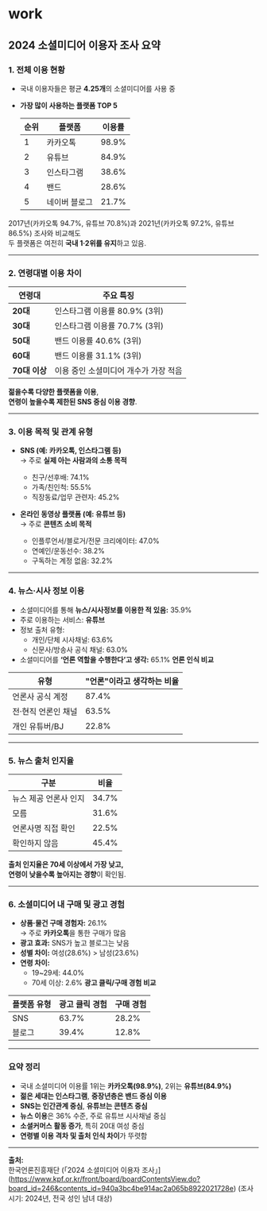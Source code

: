 # work

## 2024 소셜미디어 이용자 조사 요약

### 1. 전체 이용 현황

- 국내 이용자들은 평균 **4.25개**의 소셜미디어를 사용 중  
- **가장 많이 사용하는 플랫폼 TOP 5**

  | 순위 | 플랫폼 | 이용률 |
  |------|---------|---------|
  | 1 | 카카오톡 | 98.9% |
  | 2 | 유튜브 | 84.9% |
  | 3 | 인스타그램 | 38.6% |
  | 4 | 밴드 | 28.6% |
  | 5 | 네이버 블로그 | 21.7% |

2017년(카카오톡 94.7%, 유튜브 70.8%)과 2021년(카카오톡 97.2%, 유튜브 86.5%) 조사와 비교해도  
두 플랫폼은 여전히 **국내 1·2위를 유지**하고 있음.

---

### 2. 연령대별 이용 차이

| 연령대 | 주요 특징 |
|--------|------------|
| **20대** | 인스타그램 이용률 80.9% (3위) |
| **30대** | 인스타그램 이용률 70.7% (3위) |
| **50대** | 밴드 이용률 40.6% (3위) |
| **60대** | 밴드 이용률 31.1% (3위) |
| **70대 이상** | 이용 중인 소셜미디어 개수가 가장 적음 |

**젊을수록 다양한 플랫폼을 이용**,  
**연령이 높을수록 제한된 SNS 중심 이용 경향**.

---

### 3. 이용 목적 및 관계 유형

- **SNS (예: 카카오톡, 인스타그램 등)**  
  → 주로 **실제 아는 사람과의 소통 목적**
  - 친구/선후배: 74.1%  
  - 가족/친인척: 55.5%  
  - 직장동료/업무 관련자: 45.2%

- **온라인 동영상 플랫폼 (예: 유튜브 등)**  
  → 주로 **콘텐츠 소비 목적**
  - 인플루언서/블로거/전문 크리에이터: 47.0%  
  - 연예인/운동선수: 38.2%  
  - 구독하는 계정 없음: 32.2%

---

### 4. 뉴스·시사 정보 이용

- 소셜미디어를 통해 **뉴스/시사정보를 이용한 적 있음:** 35.9%
- 주로 이용하는 서비스: **유튜브**
- 정보 출처 유형:
  - 개인/단체 시사채널: 63.6%
  - 신문사/방송사 공식 채널: 63.0%
- 소셜미디어를 **‘언론 역할을 수행한다’고 생각:** 65.1%
**언론 인식 비교**

| 유형 | "언론"이라고 생각하는 비율 |
|-------|-----------------------------|
| 언론사 공식 계정 | 87.4% |
| 전·현직 언론인 채널 | 63.5% |
| 개인 유튜버/BJ | 22.8% |

---

### 5. 뉴스 출처 인지율

| 구분 | 비율 |
|------|------|
| 뉴스 제공 언론사 인지 | 34.7% |
| 모름 | 31.6% |
| 언론사명 직접 확인 | 22.5% |
| 확인하지 않음 | 45.4% |

**출처 인지율은 70세 이상에서 가장 낮고,  
연령이 낮을수록 높아지는 경향**이 확인됨.

---

### 6. 소셜미디어 내 구매 및 광고 경험

- **상품·물건 구매 경험자:** 26.1%  
  → 주로 **카카오톡**을 통한 구매가 많음  
- **광고 효과:** SNS가 높고 블로그는 낮음  
- **성별 차이:** 여성(28.6%) > 남성(23.6%)  
- **연령 차이:**  
  - 19~29세: 44.0%  
  - 70세 이상: 2.6%
**광고 클릭/구매 경험 비교**

| 플랫폼 유형 | 광고 클릭 경험 | 구매 경험 |
|--------------|----------------|-------------|
| SNS | 63.7% | 28.2% |
| 블로그 | 39.4% | 12.8% |

---

### 요약 정리

- 국내 소셜미디어 이용률 1위는 **카카오톡(98.9%)**, 2위는 **유튜브(84.9%)**
- **젊은 세대는 인스타그램**, **중장년층은 밴드 중심 이용**
- **SNS는 인간관계 중심**, **유튜브는 콘텐츠 중심**
- **뉴스 이용**은 36% 수준, 주로 유튜브 시사채널 중심
- **소셜커머스 활동 증가**, 특히 20대 여성 중심
- **연령별 이용 격차 및 출처 인식 차이**가 뚜렷함

---

**출처:**  
한국언론진흥재단 (「2024 소셜미디어 이용자 조사」](https://www.kpf.or.kr/front/board/boardContentsView.do?board_id=246&contents_id=940a3bc4be914ac2a065b8922021728e)
(조사 시기: 2024년, 전국 성인 남녀 대상)

